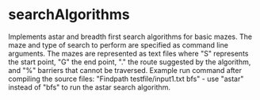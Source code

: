 # searchAlgorithms
Implements astar and breadth first search algorithms for basic mazes. The maze and type of search to perform are specified as command line arguments. The mazes are represented as text files where "S" represents the start point, "G" the end point, "." the route suggested by the algorithm, and "%" barriers that cannot be traversed. Example run command after compiling the source files: "Findpath testfile/input1.txt bfs" - use "astar" instead of "bfs" to run the astar search algorithm.
